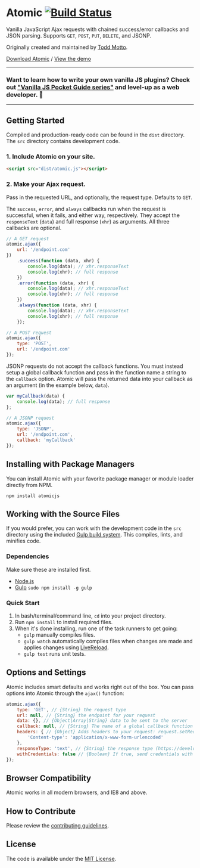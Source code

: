 # Atomic [![Build Status](https://travis-ci.org/cferdinandi/atomic.svg)](https://travis-ci.org/cferdinandi/atomic)

Vanilla JavaScript Ajax requests with chained success/error callbacks and JSON parsing. Supports `GET`, `POST`, `PUT`, `DELETE`, and JSONP.

Originally created and maintained by [Todd Motto](https://toddmotto.com).

[Download Atomic](https://github.com/cferdinandi/atomic/archive/master.zip) / [View the demo](http://cferdinandi.github.io/atomic/)


<hr>

### Want to learn how to write your own vanilla JS plugins? Check out ["Vanilla JS Pocket Guide series"](https://gomakethings.com/guides/) and level-up as a web developer. 🚀

<hr>



## Getting Started

Compiled and production-ready code can be found in the `dist` directory. The `src` directory contains development code.

### 1. Include Atomic on your site.

```html
<script src="dist/atomic.js"></script>
```

### 2. Make your Ajax request.

Pass in the requested URL, and optionally, the request type. Defaults to `GET`.

The `success`, `error`, and `always` callbacks run when the request is successful, when it fails, and either way, respectively. They accept the `responseText` (`data`) and full response (`xhr`) as arguments. All three callbacks are optional.

```js
// A GET request
atomic.ajax({
	url: '/endpoint.com'
})
	.success(function (data, xhr) {
		console.log(data); // xhr.responseText
		console.log(xhr); // full response
	})
	.error(function (data, xhr) {
		console.log(data); // xhr.responseText
		console.log(xhr); // full response
	})
	.always(function (data, xhr) {
		console.log(data); // xhr.responseText
		console.log(xhr); // full response
	});

// A POST request
atomic.ajax({
	type: 'POST',
	url: '/endpoint.com'
});
```

JSONP requests do not accept the callback functions. You must instead setup a global callback function and pass in the function name a string to the `callback` option. Atomic will pass the returned data into your callback as an argument (in the example below, `data`).

```js
var myCallback(data) {
	console.log(data); // full response
};

// A JSONP request
atomic.ajax({
	type: 'JSONP',
	url: '/endpoint.com',
	callback: 'myCallback'
});
```



## Installing with Package Managers

You can install Atomic with your favorite package manager or module loader directly from  NPM.

```
npm install atomicjs
```



## Working with the Source Files

If you would prefer, you can work with the development code in the `src` directory using the included [Gulp build system](http://gulpjs.com/). This compiles, lints, and minifies code.

### Dependencies
Make sure these are installed first.

- [Node.js](http://nodejs.org)
- [Gulp](http://gulpjs.com) `sudo npm install -g gulp`

### Quick Start

1. In bash/terminal/command line, `cd` into your project directory.
2. Run `npm install` to install required files.
3. When it's done installing, run one of the task runners to get going:
	- `gulp` manually compiles files.
	- `gulp watch` automatically compiles files when changes are made and applies changes using [LiveReload](http://livereload.com/).
	- `gulp test` runs unit tests.



## Options and Settings

Atomic includes smart defaults and works right out of the box. You can pass options into Atomic through the `ajax()` function:

```js
atomic.ajax({
	type: 'GET', // {String} the request type
	url: null, // {String} the endpoint for your request
	data: {}, // {Object|Array|String} data to be sent to the server
	callback: null, // {String} The name of a global callback function (for use with JSONP)
	headers: { // {Object} Adds headers to your request: request.setRequestHeader(key, value)
		'Content-type': 'application/x-www-form-urlencoded'
	},
	responseType: 'text', // {String} the response type (https://developer.mozilla.org/en-US/docs/Web/API/XMLHttpRequest/responseType)
	withCredentials: false // {Boolean} If true, send credentials with request (https://developer.mozilla.org/en-US/docs/Web/API/XMLHttpRequest/withCredentials)
});
```


## Browser Compatibility

Atomic works in all modern browsers, and IE8 and above.



## How to Contribute

Please review the  [contributing guidelines](CONTRIBUTING.md).



## License

The code is available under the [MIT License](LICENSE.md).